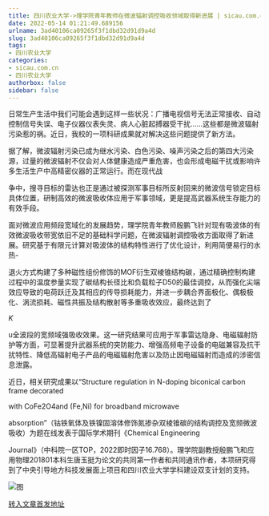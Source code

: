 ```yaml
---
title: 四川农业大学->理学院青年教师在微波辐射调控吸收领域取得新进展 | sicau.com.cn
date: 2022-05-14 01:21:49.689156
urlname: 3ad40106ca09265f3f1dbd32d91d9a4d
slug: 3ad40106ca09265f3f1dbd32d91d9a4d
tags: 
- 四川农业大学
categories:
- sicau.com.cn
- 四川农业大学
authorbox: false
sidebar: false
---
```

日常生产生活中我们可能会遇到这样一些状况：广播电视信号无法正常接收、自动控制信号失误、电子仪器仪表失灵、病人心脏起搏器受干扰……这些都是微波辐射污染惹的祸。近日，我校的一项科研成果就对解决这些问题提供了新方法。

据了解，微波辐射污染已成为继水污染、白色污染、噪声污染之后的第四大污染源，过量的微波辐射不仅会对人体健康造成严重危害，也会形成电磁干扰或影响许多生活生产中高精密仪器的正常运行。而在现代战
<!--more-->
争中，搜寻目标的雷达也正是通过被探测军事目标所反射回来的微波信号锁定目标具体位置，研制高效的微波吸收体应用于军事领域，更是提高武器系统生存能力的有效手段。

面对微波应用频段宽域化的发展趋势，理学院青年教师殷鹏飞针对现有吸波体的有效微波吸收带宽依旧不足的基础科学问题，在微波辐射调控吸收方面取得了新进展。研究基于有限元计算对吸波体的结构特性进行了优化设计，利用简便易行的水热-

退火方式构建了多种磁性组份修饰的MOF衍生双棱锥结构碳，通过精确控制构建过程中的温度参量实现了碳结构长径比和负载粒子D50的最佳调控，从而强化尖端效应导致的电荷跃迁及其相应的传导损耗能力，并进一步耦合界面极化、偶极极化、涡流损耗、磁性共振及结构散射等多重吸收效应，最终达到了

_K_

u全波段的宽频域强吸收效果。这一研究结果可应用于军事雷达隐身、电磁辐射防护等方面，可显著提升武器系统的突防能力、增强高频电子设备的电磁兼容及抗干扰特性、降低高辐射电子产品的电磁辐射危害以及防止因电磁辐射而造成的涉密信息泄露。

近日，相关研究成果以“Structure regulation in N-doping biconical carbon frame decorated

with CoFe2O4and (Fe,Ni) for broadband microwave

absorption”（钴铁氧体及铁镍固溶体修饰氮掺杂双棱锥碳的结构调控及宽频微波吸收）为题在线发表于国际学术期刊《Chemical Engineering

Journal》（中科院一区TOP，2022即时因子16.768）。理学院副教授殷鹏飞和应用物理201801本科生唐玉挺为论文的共同第一作者和共同通讯作者，本项研究得到了中央引导地方科技发展面上项目和四川农业大学学科建设双支计划的支持。

![图](https://news.sicau.edu.cn/__local/5/6A/F0/F58D8761B24EE30C76A03134AF9_A7B4AFB5_8FB27.png)

[转入文章首发地址](https://news.sicau.edu.cn/info/1078/67764.htm)